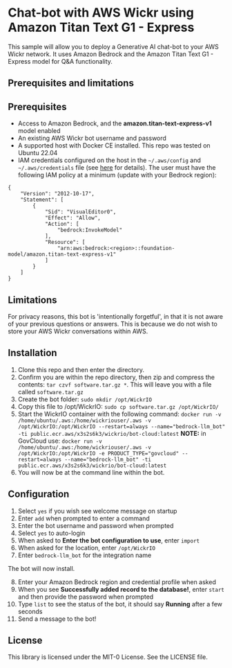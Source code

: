 # Chat-bot with AWS Wickr using Amazon Titan Text G1 - Express

This sample will allow you to deploy a Generative AI chat-bot to your AWS Wickr network. It uses Amazon Bedrock and the Amazon Titan Text G1 - Express model for Q&A functionality. 

## Prerequisites and limitations

## Prerequisites

- Access to Amazon Bedrock, and the **amazon.titan-text-express-v1** model enabled 
- An existing AWS Wickr bot username and password
- A supported host with Docker CE installed. This repo was tested on Ubuntu 22.04
- IAM credentials configured on the host in the `~/.aws/config` and `~/.aws/credentials` file (see [here](https://docs.aws.amazon.com/cli/latest/reference/configure/) for details). The user must have the following IAM policy at a minimum (update with your Bedrock region):
```
{
    "Version": "2012-10-17",
    "Statement": [
        {
            "Sid": "VisualEditor0",
            "Effect": "Allow",
            "Action": [
                "bedrock:InvokeModel"
            ],
            "Resource": [
                "arn:aws:bedrock:<region>::foundation-model/amazon.titan-text-express-v1"
            ]
        }
    ]
}
```

## Limitations

For privacy reasons, this bot is 'intentionally forgetful', in that it is not aware of your previous questions or answers. This is because we do not wish to store your AWS Wickr conversations within AWS.

## Installation

1. Clone this repo and then enter the directory.
2. Confirm you are within the repo directory, then zip and compress the contents: `tar czvf software.tar.gz *`. This will leave you with a file called `software.tar.gz`
3. Create the bot folder: `sudo mkdir /opt/WickrIO`
4. Copy this file to /opt/WickrIO: `sudo cp software.tar.gz /opt/WickrIO/`
5. Start the WickrIO container with the following command: `docker run -v /home/ubuntu/.aws:/home/wickriouser/.aws -v /opt/WickrIO:/opt/WickrIO --restart=always --name="bedrock-llm_bot" -ti public.ecr.aws/x3s2s6k3/wickrio/bot-cloud:latest` **NOTE:** in GovCloud use:
    `docker run -v /home/ubuntu/.aws:/home/wickriouser/.aws -v /opt/WickrIO:/opt/WickrIO -e PRODUCT_TYPE="govcloud" --restart=always --name="bedrock-llm_bot" -ti public.ecr.aws/x3s2s6k3/wickrio/bot-cloud:latest`
6. You will now be at the command line within the bot.

## Configuration

1. Select `yes` if you wish see welcome message on startup
2. Enter `add` when prompted to enter a command
3. Enter the bot username and password when prompted
4. Select `yes` to auto-login
5. When asked to **Enter the bot configuration to use**, enter `import`
6. When asked for the location, enter `/opt/WickrIO`
7. Enter `bedrock-llm_bot` for the integration name

The bot will now install.

8. Enter your Amazon Bedrock region and credential profile when asked
9. When you see **Successfully added record to the database!**, enter `start` and then provide the password when prompted
10. Type `list` to see the status of the bot, it should say **Running** after a few seconds
11. Send a message to the bot!

## License

This library is licensed under the MIT-0 License. See the LICENSE file.
